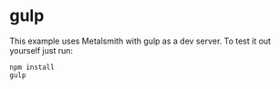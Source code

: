 
# gulp

This example uses Metalsmith with gulp as a dev server. To test it out yourself just run:

    npm install
    gulp
